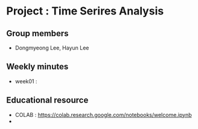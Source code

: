 # Project : Time Serires Analysis

## Group members
- Dongmyeong Lee, Hayun Lee

## Weekly minutes
- week01 : 

## Educational resource
- COLAB : https://colab.research.google.com/notebooks/welcome.ipynb
- 

